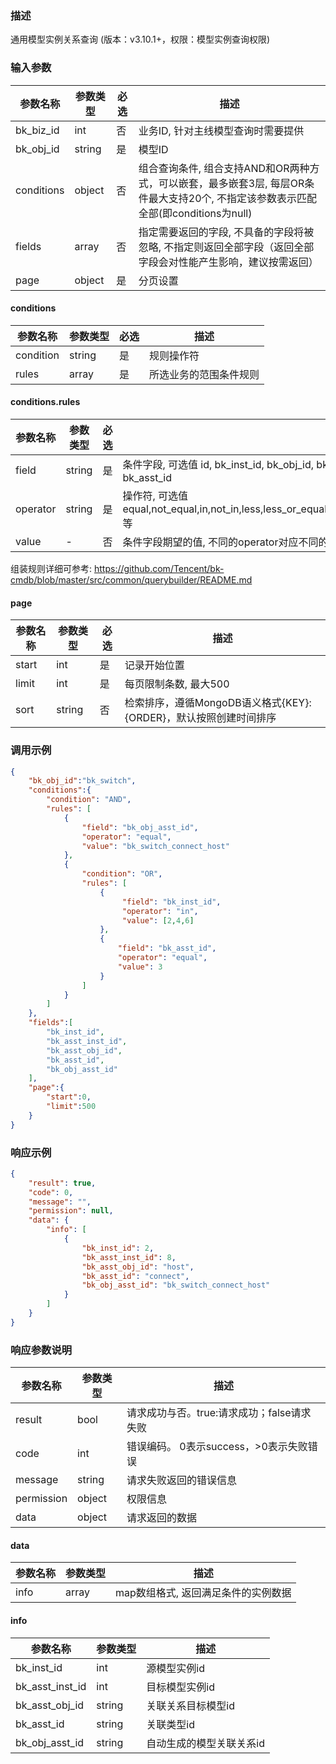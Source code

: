 ### 描述

通用模型实例关系查询 (版本：v3.10.1+，权限：模型实例查询权限)

### 输入参数

| 参数名称       | 参数类型   | 必选 | 描述                                                                                 |
|------------|--------|----|------------------------------------------------------------------------------------|
| bk_biz_id  | int    | 否  | 业务ID, 针对主线模型查询时需要提供                                                                |
| bk_obj_id  | string | 是  | 模型ID                                                                               |
| conditions | object | 否  | 组合查询条件,  组合支持AND和OR两种方式，可以嵌套，最多嵌套3层, 每层OR条件最大支持20个, 不指定该参数表示匹配全部(即conditions为null) |
| fields     | array  | 否  | 指定需要返回的字段, 不具备的字段将被忽略, 不指定则返回全部字段（返回全部字段会对性能产生影响，建议按需返回）                           |
| page       | object | 是  | 分页设置                                                                               |

#### conditions

| 参数名称      | 参数类型   | 必选 | 描述          |
|-----------|--------|----|-------------|
| condition | string | 是  | 规则操作符       |
| rules     | array  | 是  | 所选业务的范围条件规则 |

#### conditions.rules

| 参数名称     | 参数类型   | 必选 | 描述                                                                                                  |
|----------|--------|----|-----------------------------------------------------------------------------------------------------|
| field    | string | 是  | 条件字段, 可选值 id, bk_inst_id, bk_obj_id, bk_asst_inst_id, bk_asst_obj_id, bk_obj_asst_id, bk_asst_id    |
| operator | string | 是  | 操作符, 可选值 equal,not_equal,in,not_in,less,less_or_equal,greater,greater_or_equal,between,not_between等 |
| value    | -      | 否  | 条件字段期望的值, 不同的operator对应不同的value格式, 数组类型值最大支持500个元素                                                  |

组装规则详细可参考: https://github.com/Tencent/bk-cmdb/blob/master/src/common/querybuilder/README.md

#### page

| 参数名称  | 参数类型   | 必选 | 描述                                         |
|-------|--------|----|--------------------------------------------|
| start | int    | 是  | 记录开始位置                                     |
| limit | int    | 是  | 每页限制条数, 最大500                              |
| sort  | string | 否  | 检索排序，遵循MongoDB语义格式{KEY}:{ORDER}，默认按照创建时间排序 |

### 调用示例

```json
{
    "bk_obj_id":"bk_switch",
    "conditions":{
        "condition": "AND",
        "rules": [
            {
                "field": "bk_obj_asst_id",
                "operator": "equal",
                "value": "bk_switch_connect_host"
            },
            {
                "condition": "OR",
                "rules": [
                    {
                         "field": "bk_inst_id",
                         "operator": "in",
                         "value": [2,4,6]
                    },
                    {
                        "field": "bk_asst_id",
                        "operator": "equal",
                        "value": 3
                    }
                ]
            }
        ]
    },
    "fields":[
        "bk_inst_id",
        "bk_asst_inst_id",
        "bk_asst_obj_id",
        "bk_asst_id",
        "bk_obj_asst_id"
    ],
    "page":{
        "start":0,
        "limit":500
    }
}
```

### 响应示例

```json
{
    "result": true,
    "code": 0,
    "message": "",
    "permission": null,
    "data": {
        "info": [
            {
                "bk_inst_id": 2,
                "bk_asst_inst_id": 8,
                "bk_asst_obj_id": "host",
                "bk_asst_id": "connect",
                "bk_obj_asst_id": "bk_switch_connect_host"
            }
        ]
    }
}
```

### 响应参数说明

| 参数名称       | 参数类型   | 描述                         |
|------------|--------|----------------------------|
| result     | bool   | 请求成功与否。true:请求成功；false请求失败 |
| code       | int    | 错误编码。 0表示success，>0表示失败错误  |
| message    | string | 请求失败返回的错误信息                |
| permission | object | 权限信息                       |
| data       | object | 请求返回的数据                    |

#### data

| 参数名称 | 参数类型  | 描述                   |
|------|-------|----------------------|
| info | array | map数组格式, 返回满足条件的实例数据 |

#### info

| 参数名称            | 参数类型   | 描述            |
|-----------------|--------|---------------|
| bk_inst_id      | int    | 源模型实例id       |
| bk_asst_inst_id | int    | 目标模型实例id      |
| bk_asst_obj_id  | string | 关联关系目标模型id    |
| bk_asst_id      | string | 关联类型id        |
| bk_obj_asst_id  | string | 自动生成的模型关联关系id |
